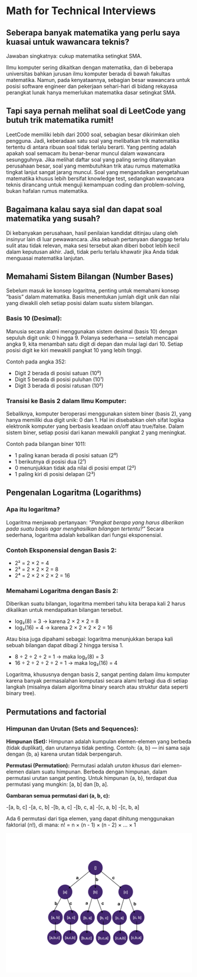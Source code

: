 # Math for Technical Interviews

## Seberapa banyak matematika yang perlu saya kuasai untuk wawancara teknis?

Jawaban singkatnya: cukup matematika setingkat SMA.

Ilmu komputer sering dikaitkan dengan matematika, dan di beberapa universitas bahkan jurusan ilmu komputer berada di bawah fakultas matematika. Namun, pada kenyataannya, sebagian besar wawancara untuk posisi software engineer dan pekerjaan sehari-hari di bidang rekayasa perangkat lunak hanya memerlukan matematika dasar setingkat SMA.

## Tapi saya pernah melihat soal di LeetCode yang butuh trik matematika rumit!

LeetCode memiliki lebih dari 2000 soal, sebagian besar dikirimkan oleh pengguna. Jadi, keberadaan satu soal yang melibatkan trik matematika tertentu di antara ribuan soal tidak terlalu berarti. Yang penting adalah apakah soal semacam itu benar-benar muncul dalam wawancara sesungguhnya. Jika melihat daftar soal yang paling sering ditanyakan perusahaan besar, soal yang membutuhkan trik atau rumus matematika tingkat lanjut sangat jarang muncul. Soal yang mengandalkan pengetahuan matematika khusus lebih bersifat knowledge test, sedangkan wawancara teknis dirancang untuk menguji kemampuan coding dan problem-solving, bukan hafalan rumus matematika.

## Bagaimana kalau saya sial dan dapat soal matematika yang susah?

Di kebanyakan perusahaan, hasil penilaian kandidat ditinjau ulang oleh insinyur lain di luar pewawancara. Jika sebuah pertanyaan dianggap terlalu sulit atau tidak relevan, maka sesi tersebut akan diberi bobot lebih kecil dalam keputusan akhir. Jadi, tidak perlu terlalu khawatir jika Anda tidak menguasai matematika lanjutan.

## Memahami Sistem Bilangan (Number Bases)

Sebelum masuk ke konsep logaritma, penting untuk memahami konsep “basis” dalam matematika. Basis menentukan jumlah digit unik dan nilai yang diwakili oleh setiap posisi dalam suatu sistem bilangan.

### Basis 10 (Desimal):

Manusia secara alami menggunakan sistem desimal (basis 10) dengan sepuluh digit unik: 0 hingga 9. Polanya sederhana — setelah mencapai angka 9, kita menambah satu digit di depan dan mulai lagi dari 10. Setiap posisi digit ke kiri mewakili pangkat 10 yang lebih tinggi.

Contoh pada angka 352:

- Digit 2 berada di posisi satuan (10⁰)
- Digit 5 berada di posisi puluhan (10¹)
- Digit 3 berada di posisi ratusan (10²)

### Transisi ke Basis 2 dalam Ilmu Komputer:

Sebaliknya, komputer beroperasi menggunakan sistem biner (basis 2), yang hanya memiliki dua digit unik: 0 dan 1. Hal ini disebabkan oleh sifat logika elektronik komputer yang berbasis keadaan on/off atau true/false. Dalam sistem biner, setiap posisi dari kanan mewakili pangkat 2 yang meningkat.

Contoh pada bilangan biner 1011:

- 1 paling kanan berada di posisi satuan (2⁰)
- 1 berikutnya di posisi dua (2¹)
- 0 menunjukkan tidak ada nilai di posisi empat (2²)
- 1 paling kiri di posisi delapan (2³)

## Pengenalan Logaritma (Logarithms)

### Apa itu logaritma?

Logaritma menjawab pertanyaan: *“Pangkat berapa yang harus diberikan pada suatu basis agar menghasilkan bilangan tertentu?”*
Secara sederhana, logaritma adalah kebalikan dari fungsi eksponensial.

### Contoh Eksponensial dengan Basis 2:

- 2² = 2 × 2 = 4
- 2³ = 2 × 2 × 2 = 8
- 2⁴ = 2 × 2 × 2 × 2 = 16

### Memahami Logaritma dengan Basis 2:

Diberikan suatu bilangan, logaritma memberi tahu kita berapa kali 2 harus dikalikan untuk mendapatkan bilangan tersebut.

- log₂(8) = 3 → karena 2 × 2 × 2 = 8
- log₂(16) = 4 → karena 2 × 2 × 2 × 2 = 16

Atau bisa juga dipahami sebagai: logaritma menunjukkan berapa kali sebuah bilangan dapat dibagi 2 hingga tersisa 1.

- 8 ÷ 2 ÷ 2 ÷ 2 = 1 → maka log₂(8) = 3
- 16 ÷ 2 ÷ 2 ÷ 2 ÷ 2 = 1 → maka log₂(16) = 4

Logaritma, khususnya dengan basis 2, sangat penting dalam ilmu komputer karena banyak permasalahan komputasi secara alami terbagi dua di setiap langkah (misalnya dalam algoritma binary search atau struktur data seperti binary tree).

## Permutations and factorial

### Himpunan dan Urutan (Sets and Sequences):

**Himpunan (Set):**
Himpunan adalah kumpulan elemen-elemen yang berbeda (tidak duplikat), dan urutannya tidak penting.
Contoh: {a, b} — ini sama saja dengan {b, a} karena urutan tidak berpengaruh.

**Permutasi (Permutation):**
Permutasi adalah *urutan khusus* dari elemen-elemen dalam suatu himpunan.
Berbeda dengan himpunan, dalam permutasi urutan sangat penting.
Untuk himpunan {a, b}, terdapat dua permutasi yang mungkin: [a, b] dan [b, a].

**Gambaran semua permutasi dari (a, b, c):**

-[a, b, c]
-[a, c, b]
-[b, a, c]
-[b, c, a]
-[c, a, b]
-[c, b, a]

Ada 6 permutasi dari tiga elemen, yang dapat dihitung menggunakan faktorial (n!), di mana:
n! = n × (n - 1) × (n - 2) × ... × 1

![alt text](permute_tree.png)
